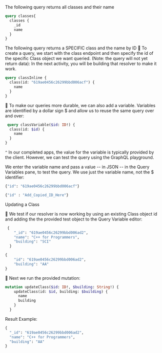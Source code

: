 
The following query returns all classes and their name

```graphql
query classes{
  classes {
  	_id
    name
  }
}
```


The following query returns a SPECIFIC class and the name by ID
🔑 To create a query, we start with the class endpoint and then specify the id of the specific Class object we want queried. (Note: the query will not yet return data):
In the next activity, you will be building that resolver to make it work.

```graphql
query classInline {
  class(id: "619ae0456c26299bbd006acf") {
    name
  }
}
```

🔑 To make our queries more durable, we can also add a variable. Variables are identified by a dollar sign $ and allow us to reuse the same query over and over:

```graphql
 query classVariable($id: ID!) {
  class(id: $id) {
    name
  }
}
```

`^` In our completed apps, the value for the variable is typically provided by the client. However, we can test the query using the GraphQL playground.

We enter the variable name and pass a value -- in JSON -- in the Query Variables pane, to test the query. We use just the variable name, not the $ identifier:

```graphql
{"id": "619ae0456c26299bbd006acf"}
```

```graphql
{"id" : "Add_Copied_ID_Here"}
```

Updating a Class

🔑 We test if our resolver is now working by using an existing Class object id and adding the the provided test object to the Query Variable editor:


```graphql
 {
    "_id": "619ae0456c26299bbd006ad2",
    "name": "C++ for Programmers",
    "building": "SCI"
  }
```

```graphql
{
    "id": "619ae0456c26299bbd006ad2",
    "building": "AA"
}

```

🔑 Next we run the provided mutation:


```graphql
mutation updateClass($id: ID!, $building: String!) {
    updateClass(id: $id, building: $building) {
      name
      building
    }
  }
```

Result Example: 

```graphql
{
  "_id": "619ae0456c26299bbd006ad2",
  "name": "C++ for Programmers",
  "building": "AA"
}
```


